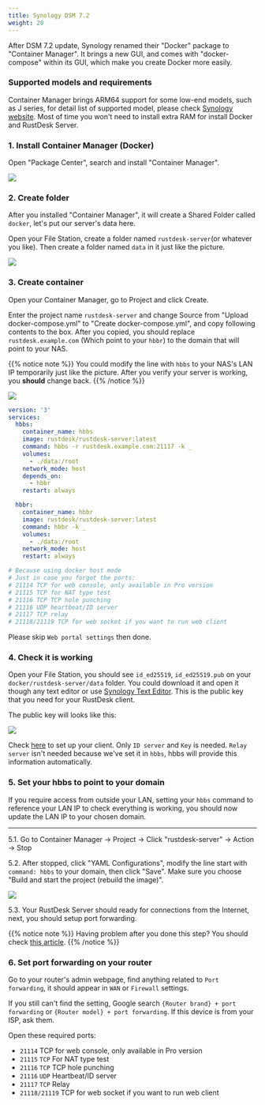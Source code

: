 ```yaml
---
title: Synology DSM 7.2
weight: 20
---
```

<!-- For translators: When translating elements like "buttons", don't just translate, please refer actual naming in their interface. -->
After DSM 7.2 update, Synology renamed their "Docker" package to "Container Manager". It brings a new GUI, and comes with "docker-compose" within its GUI, which make you create Docker more easily.

### Supported models and requirements

Container Manager brings ARM64 support for some low-end models, such as J series, for detail list of supported model, please check [Synology website](https://www.synology.com/en-us/dsm/packages/ContainerManager).
Most of time you won't need to install extra RAM for install Docker and RustDesk Server.

### 1. Install Container Manager (Docker)

Open "Package Center", search and install "Container Manager".

![](images/dsm7_install_container_manager_though_package_center.png)

### 2. Create folder

After you installed "Container Manager", it will create a Shared Folder called `docker`, let's put our server's data here.

Open your File Station, create a folder named `rustdesk-server`(or whatever you like). Then create a folder named `data` in it just like the picture.

![](images/dsm7_create_required_folders.png)

### 3. Create container

Open your Container Manager, go to Project and click Create.

Enter the project name `rustdesk-server` and change Source from "Upload docker-compose.yml" to "Create docker-compose.yml", and copy following contents to the box. After you copied, you should replace `rustdesk.example.com` (Which point to your `hbbr`) to the domain that will point to your NAS.

{{% notice note %}}
You could modify the line with `hbbs` to your NAS's LAN IP temporarily just like the picture. After you verify your server is working, you **should** change back.
{{% /notice %}}

![](images/dsm7_creating_project_init.png)

```yaml
version: '3'
services:
  hbbs:
    container_name: hbbs
    image: rustdesk/rustdesk-server:latest
    command: hbbs -r rustdesk.example.com:21117 -k _
    volumes:
      - ./data:/root
    network_mode: host
    depends_on:
      - hbbr
    restart: always

  hbbr:
    container_name: hbbr
    image: rustdesk/rustdesk-server:latest
    command: hbbr -k _
    volumes:
      - ./data:/root
    network_mode: host
    restart: always

# Because using docker host mode
# Just in case you forgot the ports:
# 21114 TCP for web console, only available in Pro version
# 21115 TCP for NAT type test
# 21116 TCP TCP hole punching
# 21116 UDP heartbeat/ID server
# 21117 TCP relay
# 21118/21119 TCP for web socket if you want to run web client
```

Please skip `Web portal settings` then done.

### 4. Check it is working

Open your File Station, you should see `id_ed25519`, `id_ed25519.pub` on your `docker/rustdesk-server/data` folder. You could download it and open it though any text editor or use [Synology Text Editor](https://www.synology.com/en-us/dsm/packages/TextEditor). This is the public key that you need for your RustDesk client.

The public key will looks like this:

![](images/dsm7_viewing_public_key_though_syno_text_editor.png)

Check [here](/docs/en/self-host/rustdesk-server-oss/install/#step-3-set-hbbshbbr-address-on-client-side) to set up your client. Only `ID server` and `Key` is needed. `Relay server` isn't needed because we've set it in `hbbs`, hbbs will provide this information automatically.

### 5. Set your hbbs to point to your domain

If you require access from outside your LAN, setting your `hbbs` command to reference your LAN IP to check everything is working, you should now update the LAN IP to your chosen domain.
<hr>

5.1. Go to Container Manager → Project → Click "rustdesk-server" → Action → Stop

5.2. After stopped, click "YAML Configurations", modify the line start with `command: hbbs` to your domain, then click "Save". Make sure you choose "Build and start the project (rebuild the image)".

![](images/dsm7_recreate_project_after_modified_args.png)

5.3. Your RustDesk Server should ready for connections from the Internet, next, you should setup port forwarding.

{{% notice note %}}
Having problem after you done this step? You should check [this article](/docs/en/self-host/nat-loopback-issues/).
{{% /notice %}}

### 6. Set port forwarding on your router

Go to your router's admin webpage, find anything related to `Port forwarding`, it should appear in `WAN` or `Firewall` settings.

If you still can't find the setting, Google search `{Router brand} + port forwarding` or `{Router model} + port forwarding`. If this device is from your ISP, ask them.

Open these required ports:
  * `21114` TCP for web console, only available in Pro version
  * `21115` `TCP` For NAT type test
  * `21116` `TCP` TCP hole punching
  * `21116` `UDP` Heartbeat/ID server
  * `21117` `TCP` Relay
  * `21118/21119` TCP for web socket if you want to run web client

